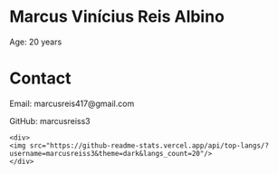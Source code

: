 <!DOCTYPE html>
<html lang="en">
<head>
    <meta charset="UTF-8">
    <meta name="viewport" content="width=device-width, initial-scale=1.0">
</head>
<body>
    <h1>Marcus Vinícius Reis Albino</h1>
    <p>Age: 20 years</p>    
    <h1>Contact</h1>
    <p>Email: marcusreis417@gmail.com</p>
    <p>GitHub: marcusreiss3</p>

    <div>
    <img src="https://github-readme-stats.vercel.app/api/top-langs/?username=marcusreiss3&theme=dark&langs_count=20"/>
    </div>
</body>
</html>

